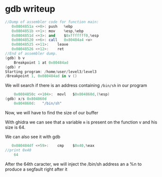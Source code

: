 # gdb writeup

```as
//Dump of assembler code for function main:
   0x0804851a <+0>:	push   %ebp
   0x0804851b <+1>:	mov    %esp,%ebp
   0x0804851d <+3>:	and    $0xfffffff0,%esp
   0x08048520 <+6>:	call   0x80484a4 <v>
   0x08048525 <+11>:	leave  
   0x08048526 <+12>:	ret    
//End of assembler dump.
(gdb) b v
    Breakpoint 1 at 0x80484ad
(gdb) r
Starting program: /home/user/level3/level3 
/Breakpoint 1, 0x080484ad in v ()
```
We will search if there is an address containing `/bin/sh` in our program

```as
    0x0804850c <+104>:	movl   $0x804860d,(%esp)
(gdb) x/s 0x804860d
    0x804860d:	 "/bin/sh"
```

Now, we will have to find the size of our buffer

With ghidra we can see that a variable `m` is present on the function v and his size is 64.

We can also see it with gdb 
```as
   0x080484df <+59>:	cmp    $0x40,%eax
//print 0x40
    64
```

After the 64th caracter, we will inject the /bin/sh address an a %n to produce a segfault right after it
